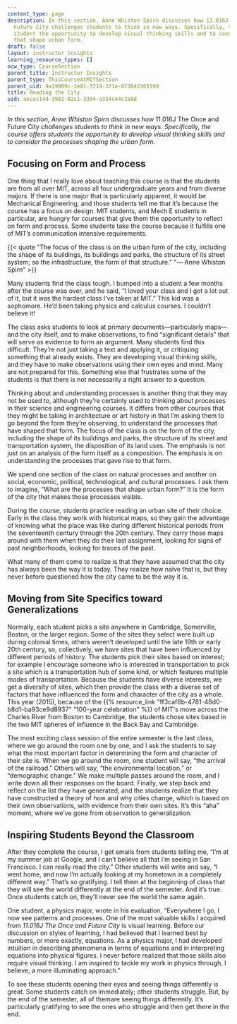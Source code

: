 ```yaml
---
content_type: page
description: In this section, Anne Whiston Spirn discusses how 11.016J The Once and
  Future City challenges students to think in new ways. Specifically, the course offers
  student the opportunity to develop visual thinking skills and to consider the processes
  that shape urban form.
draft: false
layout: instructor_insights
learning_resource_types: []
ocw_type: CourseSection
parent_title: Instructor Insights
parent_type: ThisCourseAtMITSection
parent_uid: 9a19909c-3e81-3719-371e-073643365598
title: Reading the City
uid: aecac14d-3981-02c1-3364-a354c44c2a8d
---
```

*In this section, Anne Whiston Spirn discusses how* 11.016J The Once and Future City *challenges students to think in new ways. Specifically, the course offers students the opportunity to develop visual thinking skills and to consider the processes shaping the urban form.*

## Focusing on Form and Process

One thing that I really love about teaching this course is that the students are from all over MIT, across all four undergraduate years and from diverse majors. If there is one major that is particularly apparent, it would be Mechanical Engineering, and those students tell me that it’s because the course has a focus on design. MIT students, and Mech E students in particular, are hungry for courses that give them the opportunity to reflect on form and process. Some students take the course because it fulfills one of MIT’s communication intensive requirements.

{{< quote "The focus of the class is on the urban form of the city, including the shape of its buildings, its buildings and parks, the structure of its street system; so the infrastructure, the form of that structure." "— Anne Whiston Spirn" >}}

Many students find the class tough. I bumped into a student a few months after the course was over, and he said, “I loved your class and I got a lot out of it, but it was the hardest class I’ve taken at MIT.” This kid was a sophomore. He’d been taking physics and calculus courses. I couldn’t believe it!

The class asks students to look at primary documents—particularly maps—and the city itself, and to make observations, to find “significant details” that will serve as evidence to form an argument. Many students find this difficult. They’re not just taking a text and applying it, or critiquing something that already exists. They are developing visual thinking skills, and they have to make observations using their own eyes and mind. Many are not prepared for this. Something else that frustrates some of the students is that there is not necessarily a right answer to a question.

Thinking about and understanding processes is another thing that they may not be used to, although they’re certainly used to thinking about processes in their science and engineering courses. It differs from other courses that they might be taking in architecture or art history in that I’m asking them to go beyond the form they’re observing, to understand the processes that have shaped that form. The focus of the class is on the form of the city, including the shape of its buildings and parks, the structure of its street and transportation system, the disposition of its land uses. The emphasis is not just on an analysis of the form itself as a composition. The emphasis is on understanding the processes that gave rise to that form.

We spend one section of the class on natural processes and another on social, economic, political, technological, and cultural processes. I ask them to imagine, “What are the processes that shape urban form?” It is the form of the city that makes those processes visible.

During the course, students practice reading an urban site of their choice. Early in the class they work with historical maps, so they gain the advantage of knowing what the place was like during different historical periods from the seventeenth century through the 20th century. They carry those maps around with them when they do their last assignment, looking for signs of past neighborhoods, looking for traces of the past.

What many of them come to realize is that they have assumed that the city has always been the way it is today. They realize how naïve that is, but they never before questioned how the city came to be the way it is.

## Moving from Site Specifics toward Generalizations

Normally, each student picks a site anywhere in Cambridge, Somerville, Boston, or the larger region. Some of the sites they select were built up during colonial times, others weren’t developed until the late 19th or early 20th century, so, collectively, we have sites that have been influenced by different periods of history. The students pick their sites based on interest; for example I encourage someone who is interested in transportation to pick a site which is a transportation hub of some kind, or which features multiple modes of transportation. Because the students have diverse interests, we get a diversity of sites, which then provide the class with a diverse set of factors that have influenced the form and character of the city as a whole. This year (2015), because of the {{% resource_link "ff3caf8b-4781-48d0-b8d1-ba93ce9d8937" "100-year celebration" %}} of MIT's move across the Charles River from Boston to Cambridge, the students chose sites based in the two MIT spheres of influence in the Back Bay and Cambridge.

The most exciting class session of the entire semester is the last class, where we go around the room one by one, and I ask the students to say what the most important factor in determining the form and character of their site is. When we go around the room, one student will say, “the arrival of the railroad.” Others will say, “the environmental location,” or “demographic change.” We make multiple passes around the room, and I write down all their responses on the board. Finally, we step back and reflect on the list they have generated, and the students realize that they have constructed a theory of how and why cities change, which is based on their own observations, with evidence from their own sites. It’s this “aha” moment, where we’ve gone from observation to generalization.

## Inspiring Students Beyond the Classroom

After they complete the course, I get emails from students telling me, “I’m at my summer job at Google, and I can’t believe all that I’m seeing in San Francisco. I can really read the city.” Other students will write and say, “I went home, and now I’m actually looking at my hometown in a completely different way.” That’s so gratifying. I tell them at the beginning of class that they will see the world differently at the end of the semester. And it’s true. Once students catch on, they’ll never see the world the same again.

One student, a physics major, wrote in his evaluation, “Everywhere I go, I now see patterns and processes. One of the most valuable skills I acquired from *11.016J The Once and Future City* is visual learning. Before our discussion on styles of learning, I had believed that I learned best by numbers, or more exactly, equations. As a physics major, I had developed intuition in describing phenomena in terms of equations and in interpreting equations into physical figures. I never before realized that those skills also require visual thinking. I am inspired to tackle my work in physics through, I believe, a more illuminating approach.”

To see these students opening their eyes and seeing things differently is great. Some students catch on immediately; other students struggle. But, by the end of the semester, all of themare seeing things differently. It’s particularly gratifying to see the ones who struggle and then get there in the end.